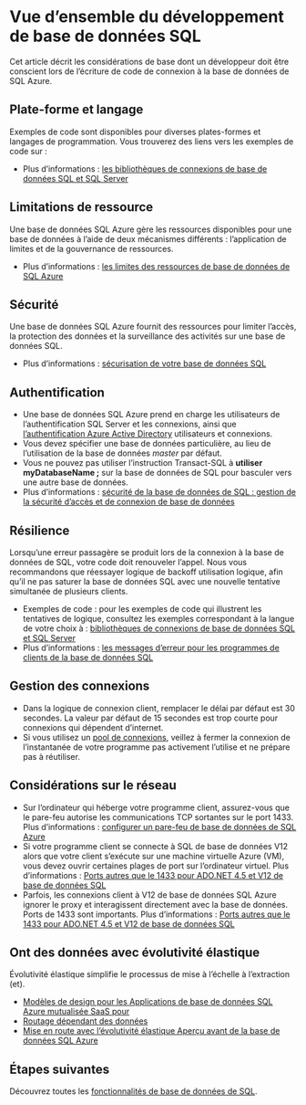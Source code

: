 <properties
    pageTitle="Vue d’ensemble du développement de base de données SQL | Microsoft Azure"
    description="Obtenir des informations sur les bibliothèques de connectivité disponibles et les meilleures pratiques pour les applications se connectant à la base de données de SQL."
    services="sql-database"
    documentationCenter=""
    authors="annemill"
    manager="jhubbard"
    editor="genemi"/>


<tags
    ms.service="sql-database"
    ms.workload="data-management"
    ms.tgt_pltfrm="na"
    ms.devlang="na"
    ms.topic="article"
    ms.date="08/17/2016"
    ms.author="annemill"/>

# <a name="sql-database-development-overview"></a>Vue d’ensemble du développement de base de données SQL
Cet article décrit les considérations de base dont un développeur doit être conscient lors de l’écriture de code de connexion à la base de données de SQL Azure.

## <a name="language-and-platform"></a>Plate-forme et langage
Exemples de code sont disponibles pour diverses plates-formes et langages de programmation. Vous trouverez des liens vers les exemples de code sur : 

* Plus d’informations : [les bibliothèques de connexions de base de données SQL et SQL Server](sql-database-libraries.md)

## <a name="resource-limitations"></a>Limitations de ressource
Une base de données SQL Azure gère les ressources disponibles pour une base de données à l’aide de deux mécanismes différents : l’application de limites et de la gouvernance de ressources.

* Plus d’informations : [les limites des ressources de base de données de SQL Azure](sql-database-resource-limits.md)

## <a name="security"></a>Sécurité
Une base de données SQL Azure fournit des ressources pour limiter l’accès, la protection des données et la surveillance des activités sur une base de données SQL.

* Plus d’informations : [sécurisation de votre base de données SQL](sql-database-security.md)

## <a name="authentication"></a>Authentification
* Une base de données SQL Azure prend en charge les utilisateurs de l’authentification SQL Server et les connexions, ainsi que [l’authentification Azure Active Directory](sql-database-aad-authentication.md) utilisateurs et connexions.
* Vous devez spécifier une base de données particulière, au lieu de l’utilisation de la base de données *master* par défaut.
* Vous ne pouvez pas utiliser l’instruction Transact-SQL à **utiliser myDatabaseName ;** sur la base de données de SQL pour basculer vers une autre base de données.
* Plus d’informations : [sécurité de la base de données de SQL : gestion de la sécurité d’accès et de connexion de base de données](sql-database-manage-logins.md)

## <a name="resiliency"></a>Résilience
Lorsqu’une erreur passagère se produit lors de la connexion à la base de données de SQL, votre code doit renouveler l’appel.  Nous vous recommandons que réessayer logique de backoff utilisation logique, afin qu’il ne pas saturer la base de données SQL avec une nouvelle tentative simultanée de plusieurs clients.

* Exemples de code : pour les exemples de code qui illustrent les tentatives de logique, consultez les exemples correspondant à la langue de votre choix à : [bibliothèques de connexions de base de données SQL et SQL Server](sql-database-libraries.md)
* Plus d’informations : [les messages d’erreur pour les programmes de clients de la base de données SQL](sql-database-develop-error-messages.md)

## <a name="managing-connections"></a>Gestion des connexions
* Dans la logique de connexion client, remplacer le délai par défaut est 30 secondes.  La valeur par défaut de 15 secondes est trop courte pour connexions qui dépendent d’internet.
* Si vous utilisez un [pool de connexions](http://msdn.microsoft.com/library/8xx3tyca.aspx), veillez à fermer la connexion de l’instantanée de votre programme pas activement l’utilise et ne prépare pas à réutiliser.

## <a name="network-considerations"></a>Considérations sur le réseau
* Sur l’ordinateur qui héberge votre programme client, assurez-vous que le pare-feu autorise les communications TCP sortantes sur le port 1433.  Plus d’informations : [configurer un pare-feu de base de données de SQL Azure](sql-database-configure-firewall-settings.md)
* Si votre programme client se connecte à SQL de base de données V12 alors que votre client s’exécute sur une machine virtuelle Azure (VM), vous devez ouvrir certaines plages de port sur l’ordinateur virtuel. Plus d’informations : [Ports autres que le 1433 pour ADO.NET 4.5 et V12 de base de données SQL](sql-database-develop-direct-route-ports-adonet-v12.md)
* Parfois, les connexions client à V12 de base de données SQL Azure ignorer le proxy et interagissent directement avec la base de données. Ports de 1433 sont importants. Plus d’informations : [Ports autres que le 1433 pour ADO.NET 4.5 et V12 de base de données SQL](sql-database-develop-direct-route-ports-adonet-v12.md)

## <a name="data-sharding-with-elastic-scale"></a>Ont des données avec évolutivité élastique
Évolutivité élastique simplifie le processus de mise à l’échelle à l’extraction (et). 

* [Modèles de design pour les Applications de base de données SQL Azure mutualisée SaaS pour](sql-database-design-patterns-multi-tenancy-saas-applications.md)
* [Routage dépendant des données](sql-database-elastic-scale-data-dependent-routing.md)
* [Mise en route avec l’évolutivité élastique Aperçu avant de la base de données SQL Azure](sql-database-elastic-scale-get-started.md)

## <a name="next-steps"></a>Étapes suivantes

Découvrez toutes les [fonctionnalités de base de données de SQL](https://azure.microsoft.com/services/sql-database/).
